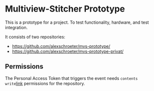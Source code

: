 # Multiview-Stitcher Prototype

This is a prototype for a project. To test functionality, hardware, and test integration.

It consists of two repositories:
 - https://github.com/alexschroeter/mvs-prototype/
 - https://github.com/alexschroeter/mvs-prototype-privat/

## Permissions

The Personal Access Token that triggers the event needs `contents write`[link](https://docs.github.com/en/rest/repos/repos?apiVersion=2022-11-28#create-a-repository-dispatch-event) permissions for the repository.
